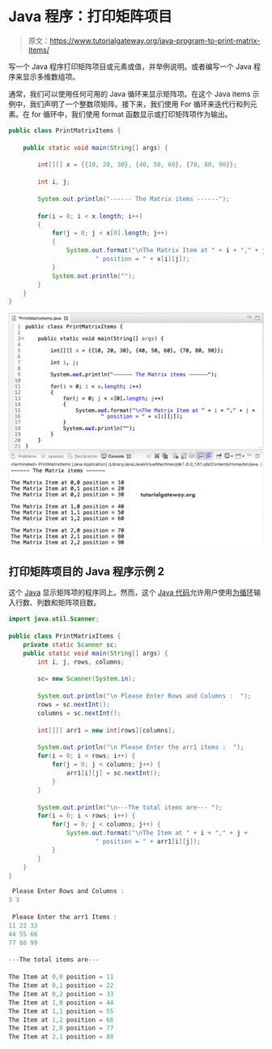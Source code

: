 # Java 程序：打印矩阵项目

> 原文：<https://www.tutorialgateway.org/java-program-to-print-matrix-items/>

写一个 Java 程序打印矩阵项目或元素或值，并举例说明。或者编写一个 Java 程序来显示多维数组项。

通常，我们可以使用任何可用的 Java 循环来显示矩阵项。在这个 Java items 示例中，我们声明了一个整数项矩阵。接下来，我们使用 For 循环来迭代行和列元素。在 for 循环中，我们使用 format 函数显示或打印矩阵项作为输出。

```java
public class PrintMatrixItems {

	public static void main(String[] args) {

		int[][] x = {{10, 20, 30}, {40, 50, 60}, {70, 80, 90}};

		int i, j;

		System.out.println("------ The Matrix items ------");

		for(i = 0; i < x.length; i++)
		{
			for(j = 0; j < x[0].length; j++)
			{
				System.out.format("\nThe Matrix Item at " + i + "," + j +
						" position = " + x[i][j]);
			}
			System.out.println("");
		}
	}
}
```

![Java program to print Matrix items 1](img/3010ca945ec6e9f221cef2c121a790d9.png)

## 打印矩阵项目的 Java 程序示例 2

这个 [Java](https://www.tutorialgateway.org/java-tutorial/) 显示矩阵项的程序同上。然而，这个 [Java 代码](https://www.tutorialgateway.org/learn-java-programs/)允许用户使用[为循环](https://www.tutorialgateway.org/java-for-loop/)输入行数、列数和矩阵项目数。

```java
import java.util.Scanner;

public class PrintMatrixItems {
	private static Scanner sc;
	public static void main(String[] args) {
		int i, j, rows, columns;

		sc= new Scanner(System.in);

		System.out.println("\n Please Enter Rows and Columns :  ");
		rows = sc.nextInt();
		columns = sc.nextInt();

		int[][] arr1 = new int[rows][columns];

		System.out.println("\n Please Enter the arr1 items :  ");
		for(i = 0; i < rows; i++) {
			for(j = 0; j < columns; j++) {
				arr1[i][j] = sc.nextInt();
			}		
		}

		System.out.println("\n---The total items are--- ");
		for(i = 0; i < rows; i++) {
			for(j = 0; j < columns; j++) {
				System.out.format("\nThe Item at " + i + "," + j +
						" position = " + arr1[i][j]);
			}
		}
	}
}
```

```java
 Please Enter Rows and Columns :  
3 3

 Please Enter the arr1 Items :  
11 22 33
44 55 66
77 88 99

---The total items are--- 

The Item at 0,0 position = 11
The Item at 0,1 position = 22
The Item at 0,2 position = 33
The Item at 1,0 position = 44
The Item at 1,1 position = 55
The Item at 1,2 position = 66
The Item at 2,0 position = 77
The Item at 2,1 position = 88
```